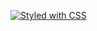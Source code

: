 [![Styled with CSS](https://a.b-b.top/badge.svg?repo=Kanboard-Customizer-Themes&label=Styled%20with%20CSS&background_color=2196f3&background_color2=42a5f5&utm_source=github&utm_medium=readme&utm_campaign=badge)](https://a.b-b.top)
